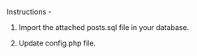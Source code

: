 
Instructions -

1. Import the attached posts.sql file in your database.

2. Update config.php file.